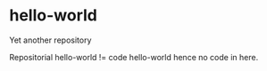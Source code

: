 # hello-world
Yet another repository

Repositorial hello-world != code hello-world hence no code in here.

